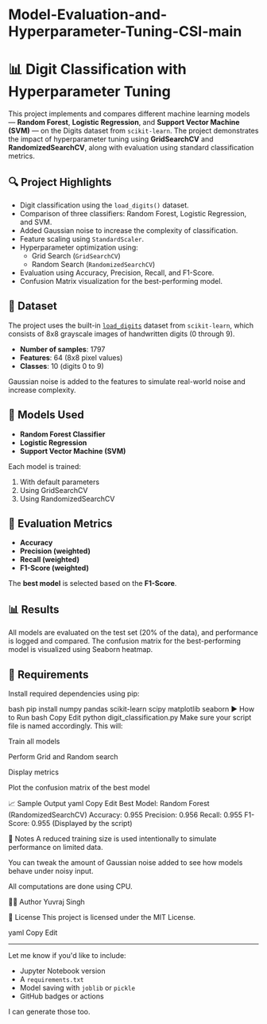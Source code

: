 # Model-Evaluation-and-Hyperparameter-Tuning-CSI-main

# 📊 Digit Classification with Hyperparameter Tuning

This project implements and compares different machine learning models — **Random Forest**, **Logistic Regression**, and **Support Vector Machine (SVM)** — on the Digits dataset from `scikit-learn`. The project demonstrates the impact of hyperparameter tuning using **GridSearchCV** and **RandomizedSearchCV**, along with evaluation using standard classification metrics.

## 🔍 Project Highlights

- Digit classification using the `load_digits()` dataset.
- Comparison of three classifiers: Random Forest, Logistic Regression, and SVM.
- Added Gaussian noise to increase the complexity of classification.
- Feature scaling using `StandardScaler`.
- Hyperparameter optimization using:
  - Grid Search (`GridSearchCV`)
  - Random Search (`RandomizedSearchCV`)
- Evaluation using Accuracy, Precision, Recall, and F1-Score.
- Confusion Matrix visualization for the best-performing model.

## 📁 Dataset

The project uses the built-in [`load_digits`](https://scikit-learn.org/stable/modules/generated/sklearn.datasets.load_digits.html) dataset from `scikit-learn`, which consists of 8x8 grayscale images of handwritten digits (0 through 9).

- **Number of samples**: 1797
- **Features**: 64 (8x8 pixel values)
- **Classes**: 10 (digits 0 to 9)

Gaussian noise is added to the features to simulate real-world noise and increase complexity.

## 🧠 Models Used

- **Random Forest Classifier**
- **Logistic Regression**
- **Support Vector Machine (SVM)**

Each model is trained:
1. With default parameters
2. Using GridSearchCV
3. Using RandomizedSearchCV

## 🧪 Evaluation Metrics

- **Accuracy**
- **Precision (weighted)**
- **Recall (weighted)**
- **F1-Score (weighted)**

The **best model** is selected based on the **F1-Score**.

## 📊 Results

All models are evaluated on the test set (20% of the data), and performance is logged and compared. The confusion matrix for the best-performing model is visualized using Seaborn heatmap.

## 🧰 Requirements

Install required dependencies using pip:

bash
pip install numpy pandas scikit-learn scipy matplotlib seaborn
▶️ How to Run
bash
Copy
Edit
python digit_classification.py
Make sure your script file is named accordingly. This will:

Train all models

Perform Grid and Random search

Display metrics

Plot the confusion matrix of the best model

📈 Sample Output
yaml
Copy
Edit
Best Model: Random Forest (RandomizedSearchCV)
Accuracy: 0.955
Precision: 0.956
Recall: 0.955
F1-Score: 0.955
(Displayed by the script)

📌 Notes
A reduced training size is used intentionally to simulate performance on limited data.

You can tweak the amount of Gaussian noise added to see how models behave under noisy input.

All computations are done using CPU.

🧑‍💻 Author
Yuvraj Singh

📜 License
This project is licensed under the MIT License.

yaml
Copy
Edit

---

Let me know if you'd like to include:
- Jupyter Notebook version
- A `requirements.txt`
- Model saving with `joblib` or `pickle`
- GitHub badges or actions

I can generate those too.









